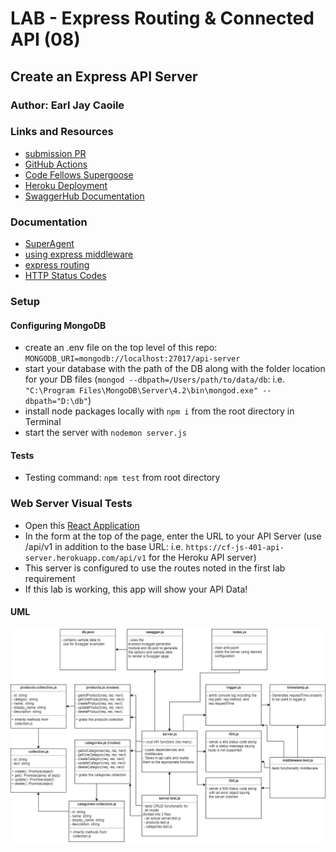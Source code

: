 # LAB - Express Routing & Connected API (08)

## Create an Express API Server

### Author: Earl Jay Caoile

### Links and Resources

- [submission PR](https://github.com/earljay-caoile-401-advanced-javascript/api-server/pull/2)
- [GitHub Actions](https://github.com/earljay-caoile-401-advanced-javascript/api-server/actions)
- [Code Fellows Supergoose](https://www.npmjs.com/package/@code-fellows/supergoose)
- [Heroku Deployment](https://cf-js-401-api-server.herokuapp.com/)
- [SwaggerHub Documentation](https://app.swaggerhub.com/apis/ecaoile/cf-js-401-api-server/0.1)

### Documentation

- [SuperAgent](https://visionmedia.github.io/superagent/)
- [using express middleware](https://expressjs.com/en/guide/using-middleware.html)
- [express routing](https://expressjs.com/en/guide/routing.html)
- [HTTP Status Codes](https://www.restapitutorial.com/httpstatuscodes.html)

### Setup

#### Configuring MongoDB

- create an .env file on the top level of this repo: `MONGODB_URI=mongodb://localhost:27017/api-server`
- start your database with the path of the DB along with the folder location for your DB files (`mongod --dbpath=/Users/path/to/data/db`: i.e. `"C:\Program Files\MongoDB\Server\4.2\bin\mongod.exe" --dbpath="D:\db"`)
- install node packages locally with `npm i` from the root directory in Terminal
- start the server with `nodemon server.js`

#### Tests

- Testing command: `npm test` from root directory

### Web Server Visual Tests

- Open this [React Application](https://w638oyk7o8.csb.app/)
- In the form at the top of the page, enter the URL to your API Server (use /api/v1 in addition to the base URL: i.e. `https://cf-js-401-api-server.herokuapp.com/api/v1` for the Heroku API server)
- This server is configured to use the routes noted in the first lab requirement
- If this lab is working, this app will show your API Data!

#### UML

![UML Image](lab-08-uml.png "uml diagram")
